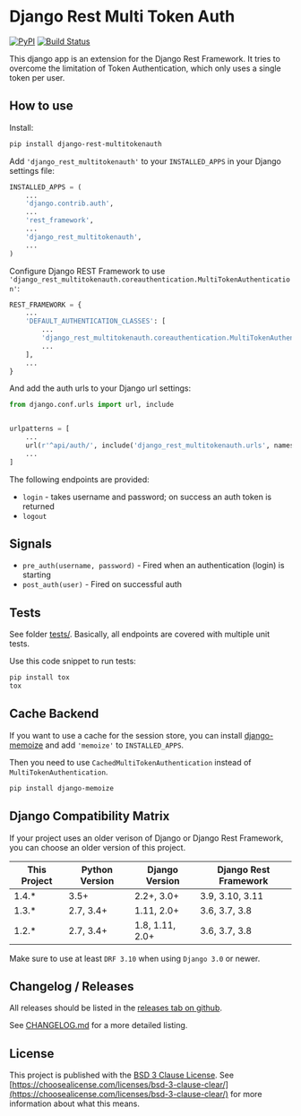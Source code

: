 # Django Rest Multi Token Auth

[![PyPI](https://img.shields.io/pypi/v/django-rest-multitokenauth)](https://pypi.org/project/django-rest-multitokenauth/)
[![Build Status](https://travis-ci.org/anexia-it/django-rest-multitokenauth.svg?branch=master)](https://travis-ci.org/anexia-it/django-rest-multitokenauth)

This django app is an extension for the Django Rest Framework.
It tries to overcome the limitation of Token Authentication, which only uses a single token per user. 

## How to use

Install:
```bash
pip install django-rest-multitokenauth
```

Add ``'django_rest_multitokenauth'`` to your ``INSTALLED_APPS`` in your Django settings file:
```python
INSTALLED_APPS = (
    ...
    'django.contrib.auth',
    ...
    'rest_framework',
    ...
    'django_rest_multitokenauth',
    ...
)

```

Configure Django REST Framework to use ``'django_rest_multitokenauth.coreauthentication.MultiTokenAuthentication'``:
```python
REST_FRAMEWORK = {
    ...
    'DEFAULT_AUTHENTICATION_CLASSES': [
        ...
        'django_rest_multitokenauth.coreauthentication.MultiTokenAuthentication',
        ...
    ],
    ...
}
```


And add the auth urls to your Django url settings:
```python
from django.conf.urls import url, include


urlpatterns = [
    ...
    url(r'^api/auth/', include('django_rest_multitokenauth.urls', namespace='multi_token_auth')),
    ...
]    
```


The following endpoints are provided:

 * `login` - takes username and password; on success an auth token is returned
 * `logout`

## Signals

* ``pre_auth(username, password)`` - Fired when an authentication (login) is starting
* ``post_auth(user)`` - Fired on successful auth

## Tests

See folder [tests/](tests/). Basically, all endpoints are covered with multiple
unit tests.

Use this code snippet to run tests:
```bash
pip install tox
tox
```

## Cache Backend

If you want to use a cache for the session store, you can install [django-memoize](https://pythonhosted.org/django-memoize/) and add `'memoize'` to `INSTALLED_APPS`.

Then you need to use ``CachedMultiTokenAuthentication`` instead of ``MultiTokenAuthentication``.

```bash
pip install django-memoize
```

## Django Compatibility Matrix

If your project uses an older verison of Django or Django Rest Framework, you can choose an older version of this project.

| This Project | Python Version | Django Version | Django Rest Framework |
|--------------|----------------|----------------|-----------------------|
| 1.4.*        | 3.5+           | 2.2+, 3.0+     | 3.9, 3.10, 3.11       |
| 1.3.*        | 2.7, 3.4+      | 1.11, 2.0+     | 3.6, 3.7, 3.8         |
| 1.2.*        | 2.7, 3.4+      | 1.8, 1.11, 2.0+| 3.6, 3.7, 3.8         |

Make sure to use at least `DRF 3.10` when using `Django 3.0` or newer.


## Changelog / Releases

All releases should be listed in the [releases tab on github](https://github.com/anexia-it/django-rest-multitokenauth/releases).

See [CHANGELOG.md](CHANGELOG.md) for a more detailed listing.


## License

This project is published with the [BSD 3 Clause License](LICENSE). See [https://choosealicense.com/licenses/bsd-3-clause-clear/](https://choosealicense.com/licenses/bsd-3-clause-clear/) for more information about what this means.
